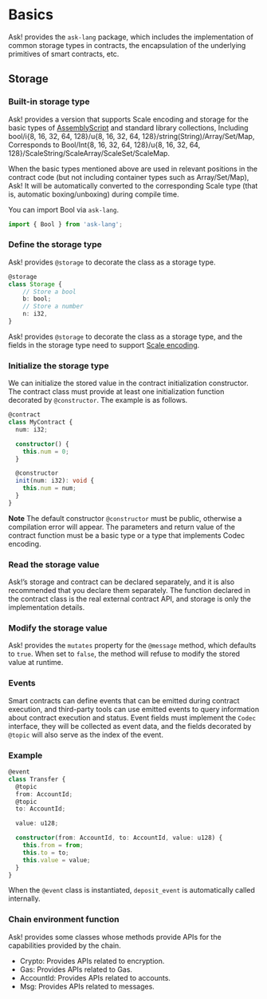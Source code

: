 # Basics

Ask! provides the `ask-lang` package, which includes the implementation of common storage types in contracts, the encapsulation of the underlying primitives of smart contracts, etc.

## Storage

### Built-in storage type

Ask! provides a version that supports Scale encoding and storage for the basic types of [AssemblyScript](https://www.assemblyscript.org/) and standard library collections,
Including bool/i{8, 16, 32, 64, 128}/u{8, 16, 32, 64, 128}/string(String)/Array/Set/Map,
Corresponds to Bool/Int{8, 16, 32, 64, 128}/u{8, 16, 32, 64, 128}/ScaleString/ScaleArray/ScaleSet/ScaleMap.

When the basic types mentioned above are used in relevant positions in the contract code (but not including container types such as Array/Set/Map), Ask! It will be automatically converted to the corresponding Scale type (that is, automatic boxing/unboxing) during compile time.

You can import Bool via `ask-lang`.

```ts
import { Bool } from 'ask-lang';
```

### Define the storage type

Ask! provides `@storage` to decorate the class as a storage type.

```ts
@storage
class Storage {
    // Store a bool
    b: bool;
    // Store a number
    n: i32,
}
```

Ask! provides `@storage` to decorate the class as a storage type, and the fields in the storage type need to support  [Scale encoding](https://github.com/paritytech/parity-scale-codec).

### Initialize the storage type

We can initialize the stored value in the contract initialization constructor. The contract class must provide at least one initialization function decorated by `@constructor`. The example is as follows.

```ts
@contract
class MyContract {
  num: i32;

  constructor() {
    this.num = 0;
  }

  @constructor
  init(num: i32): void {
    this.num = num;
  }
}
```

**Note** The default constructor `@constructor` must be public, otherwise a compilation error will appear. The parameters and return value of the contract function must be a basic type or a type that implements Codec encoding.

### Read the storage value

Ask!’s storage and contract can be declared separately, and it is also recommended that you declare them separately. The function declared in the contract class is the real external contract API, and storage is only the implementation details.

### Modify the storage value

Ask! provides the `mutates` property for the `@message` method, which defaults to `true`. When set to `false`, the method will refuse to modify the stored value at runtime.

### Events

Smart contracts can define events that can be emitted during contract execution, and third-party tools can use emitted events to query information about contract execution and status. Event fields must implement the `Codec` interface, they will be collected as event data, and the fields decorated by `@topic` will also serve as the index of the event.

### Example

```ts
@event
class Transfer {
  @topic
  from: AccountId;
  @topic
  to: AccountId;

  value: u128;

  constructor(from: AccountId, to: AccountId, value: u128) {
    this.from = from;
    this.to = to;
    this.value = value;
  }
}
```

When the `@event` class is instantiated, `deposit_event` is automatically called internally.

### Chain environment function

Ask! provides some classes whose methods provide APIs for the capabilities provided by the chain.

- Crypto: Provides APIs related to encryption.
- Gas: Provides APIs related to Gas.
- AccountId: Provides APIs related to accounts.
- Msg: Provides APIs related to messages.
